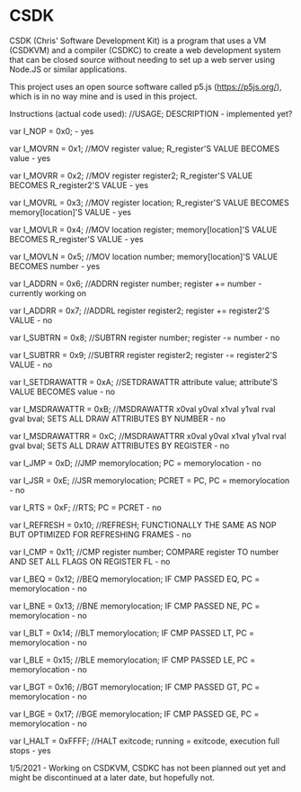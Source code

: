# CSDK
CSDK (Chris' Software Development Kit) is a program that uses a VM (CSDKVM) and a compiler (CSDKC) to create a web development system that can be closed source without needing to set up a web server using Node.JS or similar applications. 

This project uses an open source software called p5.js (https://p5js.org/), which is in no way mine and is used in this project. 

Instructions (actual code used): 
//USAGE; DESCRIPTION - implemented yet?

var I_NOP = 0x0; - yes

var I_MOVRN = 0x1; //MOV register value; R_register'S VALUE BECOMES value - yes

var I_MOVRR = 0x2; //MOV register register2; R_register'S VALUE BECOMES R_register2'S VALUE - yes

var I_MOVRL = 0x3; //MOV register location; R_register'S VALUE BECOMES memory[location]'S VALUE - yes

var I_MOVLR = 0x4; //MOV location register; memory[location]'S VALUE BECOMES R_register'S VALUE - yes

var I_MOVLN = 0x5; //MOV location number; memory[location]'S VALUE BECOMES number - yes

var I_ADDRN = 0x6; //ADDRN register number; register += number - currently working on

var I_ADDRR = 0x7; //ADDRL register register2; register += register2'S VALUE - no

var I_SUBTRN = 0x8; //SUBTRN register number; register -= number - no

var I_SUBTRR = 0x9; //SUBTRR register register2; register -= register2'S VALUE - no

var I_SETDRAWATTR = 0xA; //SETDRAWATTR attribute value; attribute'S VALUE BECOMES value - no

var I_MSDRAWATTR = 0xB; //MSDRAWATTR x0val y0val x1val y1val rval gval bval; SETS ALL DRAW ATTRIBUTES BY NUMBER - no

var I_MSDRAWATTRR = 0xC; //MSDRAWATTRR x0val y0val x1val y1val rval gval bval; SETS ALL DRAW ATTRIBUTES BY REGISTER - no

var I_JMP = 0xD; //JMP memorylocation; PC = memorylocation - no

var I_JSR = 0xE; //JSR memorylocation; PCRET = PC, PC = memorylocation - no

var I_RTS = 0xF; //RTS; PC = PCRET - no

var I_REFRESH = 0x10; //REFRESH; FUNCTIONALLY THE SAME AS NOP BUT OPTIMIZED FOR REFRESHING FRAMES - no

var I_CMP = 0x11; //CMP register number; COMPARE register TO number AND SET ALL FLAGS ON REGISTER FL - no

var I_BEQ = 0x12; //BEQ memorylocation; IF CMP PASSED EQ, PC = memorylocation - no

var I_BNE = 0x13; //BNE memorylocation; IF CMP PASSED NE, PC = memorylocation - no

var I_BLT = 0x14; //BLT memorylocation; IF CMP PASSED LT, PC = memorylocation - no

var I_BLE = 0x15; //BLE memorylocation; IF CMP PASSED LE, PC = memorylocation - no

var I_BGT = 0x16; //BGT memorylocation; IF CMP PASSED GT, PC = memorylocation - no

var I_BGE = 0x17; //BGE memorylocation; IF CMP PASSED GE, PC = memorylocation - no

var I_HALT = 0xFFFF; //HALT exitcode; running = exitcode, execution full stops - yes


1/5/2021 - Working on CSDKVM, CSDKC has not been planned out yet and might be discontinued at a later date, but hopefully not. 
